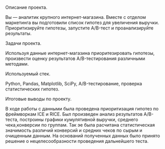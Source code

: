 Описание проекта.

Вы — аналитик крупного интернет-магазина. Вместе с отделом маркетинга вы подготовили список гипотез для увеличения выручки. Приоритизируйте гипотезы, запустите A/B-тест и проанализируйте результаты.

Задачи проекта.

Используя данные интернет-магазина приоритезировать гипотезы, произвести оценку результатов A/B-тестирования различными методами.

Используемый стек.

Python, Pandas, Matplotlib, SciPy, A/B-тестирование, проверка статистических гипотез.

Итоговые выводы по проекту.

В ходе работы с данными была проведена приоритизация гипотез по фреймворкам ICE и RICE. Был произведен анализ результатов A/B-теста, построины графики кумулятивной выручки, среднего чека,конверсии по группам. Так эе была расчитана статистическая значимость различий конверсий и средних чеков по сырым и очищенным данным. На оснований полученных данных было принято решение о нецелесообразности проведения дальнейшего теста.